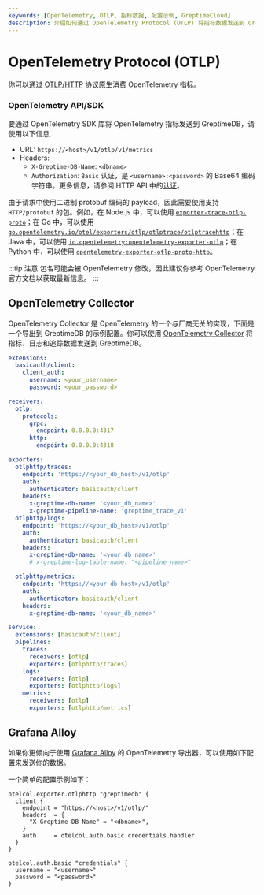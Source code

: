 ```yaml
---
keywords: [OpenTelemetry, OTLP, 指标数据, 配置示例, GreptimeCloud]
description: 介绍如何通过 OpenTelemetry Protocol (OTLP) 将指标数据发送到 GreptimeCloud，包括使用 OpenTelemetry API/SDK 和 OpenTelemetry Collector 的配置示例。
---
```


# OpenTelemetry Protocol (OTLP)

你可以通过 [OTLP/HTTP](https://opentelemetry.io/docs/specs/otlp/#otlphttp) 协议原生消费 OpenTelemetry 指标。

### OpenTelemetry API/SDK

要通过 OpenTelemetry SDK 库将 OpenTelemetry 指标发送到 GreptimeDB，请使用以下信息：

- URL: `https://<host>/v1/otlp/v1/metrics`
- Headers:
  - `X-Greptime-DB-Name`: `<dbname>`
  - `Authorization`: `Basic` 认证，是 `<username>:<password>` 的 Base64 编码字符串。更多信息，请参阅 HTTP API 中的[认证](https://docs.greptime.cn/nightly/user-guide/protocols/http#鉴权)。

由于请求中使用二进制 protobuf 编码的 payload，因此需要使用支持 `HTTP/protobuf` 的包。例如，在 Node.js 中，可以使用 [`exporter-trace-otlp-proto`](https://www.npmjs.com/package/@opentelemetry/exporter-trace-otlp-proto)；在 Go 中，可以使用 [`go.opentelemetry.io/otel/exporters/otlp/otlptrace/otlptracehttp`](https://pkg.go.dev/go.opentelemetry.io/otel/exporters/otlp/otlptrace/otlptracehttp)；在 Java 中，可以使用 [`io.opentelemetry:opentelemetry-exporter-otlp`](https://mvnrepository.com/artifact/io.opentelemetry/opentelemetry-exporter-otlp)；在 Python 中，可以使用 [`opentelemetry-exporter-otlp-proto-http`](https://pypi.org/project/opentelemetry-exporter-otlp-proto-http/)。

:::tip 注意
包名可能会被 OpenTelemetry 修改，因此建议你参考 OpenTelemetry 官方文档以获取最新信息。
:::

## OpenTelemetry Collector

OpenTelemetry Collector 是 OpenTelemetry 的一个与厂商无关的实现，下面是一个导出到 GreptimeDB 的示例配置。你可以使用 [OpenTelemetry Collector](https://opentelemetry.io/docs/collector/) 将指标、日志和追踪数据发送到 GreptimeDB。

```yaml
extensions:
  basicauth/client:
    client_auth:
      username: <your_username>
      password: <your_password>

receivers:
  otlp:
    protocols:
      grpc:
        endpoint: 0.0.0.0:4317
      http:
        endpoint: 0.0.0.0:4318

exporters:
  otlphttp/traces:
    endpoint: 'https://<your_db_host>/v1/otlp'
    auth:
      authenticator: basicauth/client
    headers:
      x-greptime-db-name: '<your_db_name>'
      x-greptime-pipeline-name: 'greptime_trace_v1'
  otlphttp/logs:
    endpoint: 'https://<your_db_host>/v1/otlp'
    auth:
      authenticator: basicauth/client
    headers:
      x-greptime-db-name: '<your_db_name>'
      # x-greptime-log-table-name: "<pipeline_name>"

  otlphttp/metrics:
    endpoint: 'https://<your_db_host>/v1/otlp'
    auth:
      authenticator: basicauth/client
    headers:
      x-greptime-db-name: '<your_db_name>'

service:
  extensions: [basicauth/client]
  pipelines:
    traces:
      receivers: [otlp]
      exporters: [otlphttp/traces]
    logs:
      receivers: [otlp]
      exporters: [otlphttp/logs]
    metrics:
      receivers: [otlp]
      exporters: [otlphttp/metrics]
```


## Grafana Alloy

如果你更倾向于使用 [Grafana Alloy](https://grafana.com/docs/alloy/latest/) 的 OpenTelemetry 导出器，可以使用如下配置来发送你的数据。

一个简单的配置示例如下：

```
otelcol.exporter.otlphttp "greptimedb" {
  client {
    endpoint = "https://<host>/v1/otlp/"
    headers  = {
      "X-Greptime-DB-Name" = "<dbname>",
    }
    auth     = otelcol.auth.basic.credentials.handler
  }
}

otelcol.auth.basic "credentials" {
  username = "<username>"
  password = "<password>"
}
```
